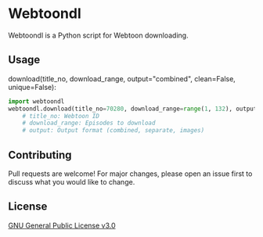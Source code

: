 # Webtoondl
Webtoondl is a Python script for Webtoon downloading.

## Usage
download(title_no, download_range, output="combined", clean=False, unique=False):
```python
import webtoondl
webtoondl.download(title_no=70280, download_range=range(1, 132), output="combined")
	# title_no: Webtoon ID
	# download_range: Episodes to download
	# output: Output format (combined, separate, images)
```

## Contributing
Pull requests are welcome! For major changes, please open an issue first to discuss what you would like to change.

## License
[GNU General Public License v3.0](https://choosealicense.com/licenses/gpl-3.0/)
